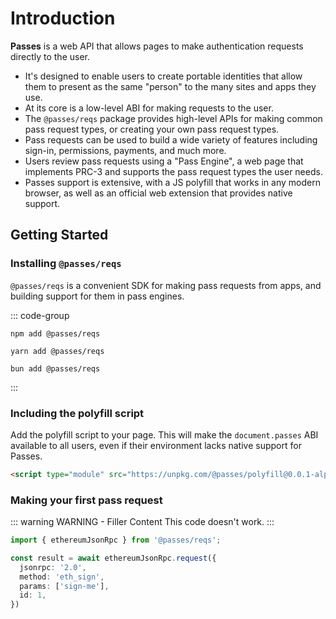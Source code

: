 # Introduction

**Passes** is a web API that allows pages to make authentication requests directly to the user. 

- It's designed to enable users to create portable identities that allow them to present as the same "person" to the many sites and apps they use. 
- At its core is a low-level ABI for making requests to the user.
- The `@passes/reqs` package provides high-level APIs for making common pass request types, or creating your own pass request types.
- Pass requests can be used to build a wide variety of features including sign-in, permissions, payments, and much more.
- Users review pass requests using a "Pass Engine", a web page that implements PRC-3 and supports the pass request types the user needs.
- Passes support is extensive, with a JS polyfill that works in any modern browser, as well as an official web extension that provides native support.

## Getting Started

### Installing `@passes/reqs`

`@passes/reqs` is a convenient SDK for making pass requests from apps, and building support for them in pass engines.

::: code-group

```[npm]
npm add @passes/reqs
```

```[yarn]
yarn add @passes/reqs
```

```[bun]
bun add @passes/reqs
```

:::

### Including the polyfill script

Add the polyfill script to your page. This will make the `document.passes` ABI available to all users, even if their environment lacks native support for Passes.

```html
<script type="module" src="https://unpkg.com/@passes/polyfill@0.0.1-alpha.16/src/main.js"></script>
```

### Making your first pass request

::: warning WARNING - Filler Content
This code doesn't work.
:::

```typescript
import { ethereumJsonRpc } from '@passes/reqs';

const result = await ethereumJsonRpc.request({
  jsonrpc: '2.0',
  method: 'eth_sign',
  params: ['sign-me'],
  id: 1,
})
```